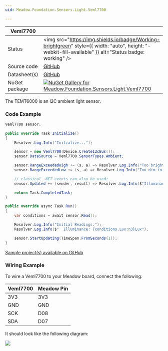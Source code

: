 ```yaml
---
uid: Meadow.Foundation.Sensors.Light.Veml7700

---
```


| Veml7700 | |
|--------|--------|
| Status | <img src="https://img.shields.io/badge/Working-brightgreen" style={{ width: "auto", height: "-webkit-fill-available" }} alt="Status badge: working" /> |
| Source code | [GitHub](https://github.com/WildernessLabs/Meadow.Foundation/tree/main/Source/Meadow.Foundation.Peripherals/Sensors.Light.Veml7700) |
| Datasheet(s) | [GitHub](https://github.com/WildernessLabs/Meadow.Foundation/tree/main/Source/Meadow.Foundation.Peripherals/Sensors.Light.Veml7700/Datasheet) |
| NuGet package | <a href="https://www.nuget.org/packages/Meadow.Foundation.Sensors.Light.Veml7700/" target="_blank"><img src="https://img.shields.io/nuget/v/Meadow.Foundation.Sensors.Light.Veml7700.svg?label=Meadow.Foundation.Sensors.Light.Veml7700" alt="NuGet Gallery for Meadow.Foundation.Sensors.Light.Veml7700" /></a> |

The TEMT6000 is an I2C ambient light sensor.

### Code Example

```csharp
Veml7700 sensor;

public override Task Initialize()
{
    Resolver.Log.Info("Initialize...");

    sensor = new Veml7700(Device.CreateI2cBus());
    sensor.DataSource = Veml7700.SensorTypes.Ambient;

    sensor.RangeExceededHigh += (s, a) => Resolver.Log.Info("Too bright to measure");
    sensor.RangeExceededLow += (s, a) => Resolver.Log.Info("Too dim to measure");

    // classical .NET events can also be used:
    sensor.Updated += (sender, result) => Resolver.Log.Info($"Illuminance: {result.New.Lux:n3}Lux");

    return Task.CompletedTask;
}

public override async Task Run()
{
    var conditions = await sensor.Read();

    Resolver.Log.Info("Initial Readings:");
    Resolver.Log.Info($"  Illuminance: {conditions.Lux:n3}Lux");

    sensor.StartUpdating(TimeSpan.FromSeconds(1));
}

```

[Sample project(s) available on GitHub](https://github.com/WildernessLabs/Meadow.Foundation/tree/main/Source/Meadow.Foundation.Peripherals/Sensors.Light.Veml7700/Samples/Veml7700_Sample)

### Wiring Example

To wire a Veml7700 to your Meadow board, connect the following:

| Veml7700 | Meadow Pin  |
|----------|-------------|
| 3V3      | 3V3         |
| GND      | GND         |
| SCK      | D08         |
| SDA      | D07         |

It should look like the following diagram:

<img src="/API_Assets/Meadow.Foundation.Sensors.Light.Veml7700/Veml7700_Fritzing.png" />




